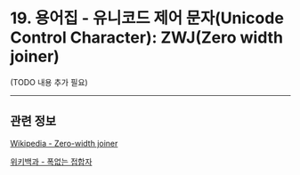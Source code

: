 # 19. 용어집 - 유니코드 제어 문자(Unicode Control Character): ZWJ(Zero width joiner)

(TODO 내용 추가 필요)

***

## 관련 정보

[Wikipedia - Zero-width joiner](https://en.wikipedia.org/wiki/Zero-width_joiner)

[위키백과 - 폭없는 접합자](https://ko.wikipedia.org/wiki/%ED%8F%AD_%EC%97%86%EB%8A%94_%EC%A0%91%ED%95%A9%EC%9E%90)